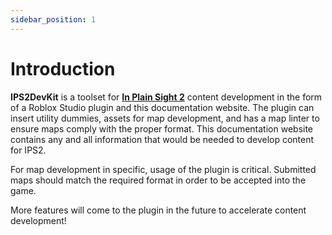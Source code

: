 ```yaml
---
sidebar_position: 1
---
```


# Introduction

**IPS2DevKit** is a toolset for **[In Plain Sight 2](https://www.roblox.com/games/2901172949)** content development in the form of a Roblox Studio plugin and this documentation website. The plugin can insert utility dummies, assets for map development, and has a map linter to ensure maps comply with the proper format. This documentation website contains any and all information that would be needed to develop content for IPS2.

For map development in specific, usage of the plugin is critical. Submitted maps should match the required format in order to be accepted into the game.

More features will come to the plugin in the future to accelerate content development!
